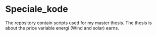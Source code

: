 # Speciale_kode
The repository contain scripts used for my master thesis. The thesis is about the price variable energi (Wind and solar) earns. 
